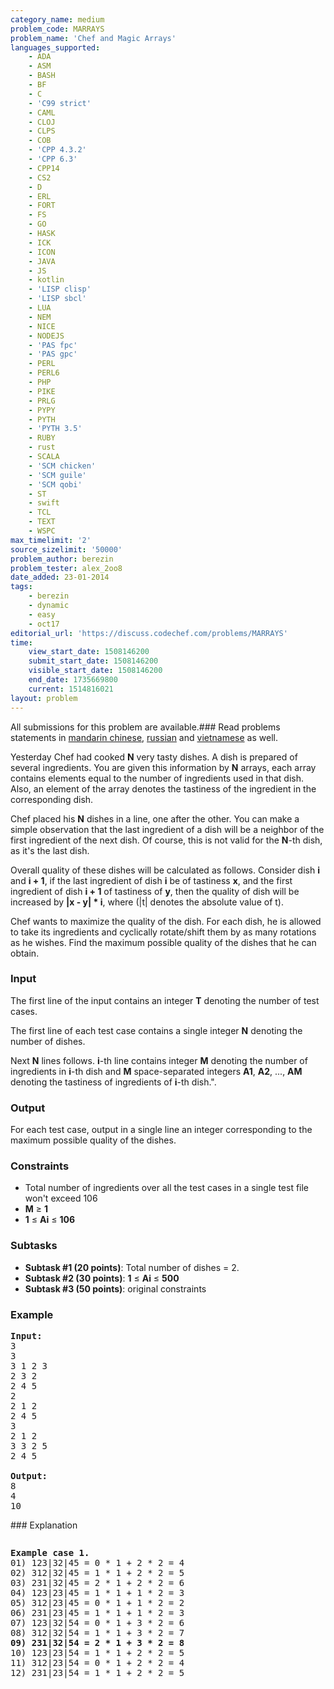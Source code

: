 ```yaml
---
category_name: medium
problem_code: MARRAYS
problem_name: 'Chef and Magic Arrays'
languages_supported:
    - ADA
    - ASM
    - BASH
    - BF
    - C
    - 'C99 strict'
    - CAML
    - CLOJ
    - CLPS
    - COB
    - 'CPP 4.3.2'
    - 'CPP 6.3'
    - CPP14
    - CS2
    - D
    - ERL
    - FORT
    - FS
    - GO
    - HASK
    - ICK
    - ICON
    - JAVA
    - JS
    - kotlin
    - 'LISP clisp'
    - 'LISP sbcl'
    - LUA
    - NEM
    - NICE
    - NODEJS
    - 'PAS fpc'
    - 'PAS gpc'
    - PERL
    - PERL6
    - PHP
    - PIKE
    - PRLG
    - PYPY
    - PYTH
    - 'PYTH 3.5'
    - RUBY
    - rust
    - SCALA
    - 'SCM chicken'
    - 'SCM guile'
    - 'SCM qobi'
    - ST
    - swift
    - TCL
    - TEXT
    - WSPC
max_timelimit: '2'
source_sizelimit: '50000'
problem_author: berezin
problem_tester: alex_2oo8
date_added: 23-01-2014
tags:
    - berezin
    - dynamic
    - easy
    - oct17
editorial_url: 'https://discuss.codechef.com/problems/MARRAYS'
time:
    view_start_date: 1508146200
    submit_start_date: 1508146200
    visible_start_date: 1508146200
    end_date: 1735669800
    current: 1514816021
layout: problem
---
```

All submissions for this problem are available.### Read problems statements in [mandarin chinese](http://www.codechef.com/download/translated/OCT17/mandarin/MARRAYS.pdf), [russian](http://www.codechef.com/download/translated/OCT17/russian/MARRAYS.pdf) and [vietnamese](http://www.codechef.com/download/translated/OCT17/vietnamese/MARRAYS.pdf) as well.

Yesterday Chef had cooked **N** very tasty dishes. A dish is prepared of several ingredients. You are given this information by **N** arrays, each array contains elements equal to the number of ingredients used in that dish. Also, an element of the array denotes the tastiness of the ingredient in the corresponding dish.

Chef placed his **N** dishes in a line, one after the other. You can make a simple observation that the last ingredient of a dish will be a neighbor of the first ingredient of the next dish. Of course, this is not valid for the **N**-th dish, as it's the last dish.

Overall quality of these dishes will be calculated as follows. Consider dish **i** and **i + 1**, if the last ingredient of dish **i** be of tastiness **x**, and the first ingredient of dish **i + 1** of tastiness of **y**, then the quality of dish will be increased by **|x - y| \* i**, where (|t| denotes the absolute value of t).

Chef wants to maximize the quality of the dish. For each dish, he is allowed to take its ingredients and cyclically rotate/shift them by as many rotations as he wishes. Find the maximum possible quality of the dishes that he can obtain.

### Input

The first line of the input contains an integer **T** denoting the number of test cases.

The first line of each test case contains a single integer **N** denoting the number of dishes.

Next **N** lines follows. **i**-th line contains integer **M** denoting the number of ingredients in **i**-th dish and **M** space-separated integers **A1**, **A2**, ..., **AM** denoting the tastiness of ingredients of **i**-th dish.".

### Output

For each test case, output in a single line an integer corresponding to the maximum possible quality of the dishes.

### Constraints

- Total number of ingredients over all the test cases in a single test file won't exceed 106
- **M** ≥ **1**
- **1** ≤ **Ai** ≤ **106**

### Subtasks

- **Subtask #1 (20 points)**: Total number of dishes = 2.
- **Subtask #2 (30 points)**: **1** ≤ **Ai** ≤ **500**
- **Subtask #3 (50 points)**: original constraints

### Example

<pre><b>Input:</b>
3
3
3 1 2 3
2 3 2
2 4 5
2
2 1 2
2 4 5
3
2 1 2
3 3 2 5
2 4 5

<b>Output:</b>
8
4
10
</pre>### Explanation

<pre><p><b>Example case 1.</b> 
01) 123|32|45 = 0 * 1 + 2 * 2 = 4
02) 312|32|45 = 1 * 1 + 2 * 2 = 5
03) 231|32|45 = 2 * 1 + 2 * 2 = 6
04) 123|23|45 = 1 * 1 + 1 * 2 = 3
05) 312|23|45 = 0 * 1 + 1 * 2 = 2
06) 231|23|45 = 1 * 1 + 1 * 2 = 3
07) 123|32|54 = 0 * 1 + 3 * 2 = 6
08) 312|32|54 = 1 * 1 + 3 * 2 = 7 
<b>09) 231|32|54 = 2 * 1 + 3 * 2 = 8</b>
10) 123|23|54 = 1 * 1 + 2 * 2 = 5
11) 312|23|54 = 0 * 1 + 2 * 2 = 4
12) 231|23|54 = 1 * 1 + 2 * 2 = 5</p>
</pre>